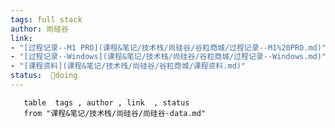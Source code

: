 ```yaml
---
tags: full stack
author: 尚硅谷
link: 
- "[过程记录--M1 PRO](课程&笔记/技术栈/尚硅谷/谷粒商城/过程记录--M1%20PRO.md)"
- "[过程记录--Windows](课程&笔记/技术栈/尚硅谷/谷粒商城/过程记录--Windows.md)"
- "[课程资料](课程&笔记/技术栈/尚硅谷/谷粒商城/课程资料.md)"
status:  📝doing
---
```


``` dataview
   table  tags , author , link  , status
   from "课程&笔记/技术栈/尚硅谷/尚硅谷-data.md"
```